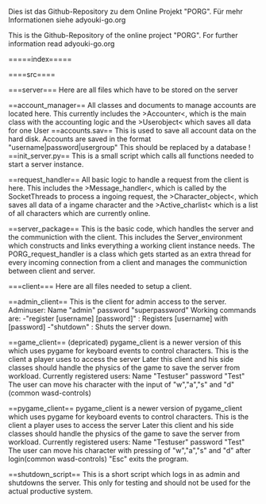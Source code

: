Dies ist das Github-Repository zu dem Online Projekt "PORG". Für mehr Informationen siehe adyouki-go.org

This is the Github-Repository of the online project "PORG". For further information read adyouki-go.org

=====index=====

====src====

===server===
Here are all files which have to be stored on the server

==account_manager==
All classes and documents to manage accounts are located here.
This currently includes the >Accounter<, which is the main class with the accounting logic and the >Userobject< which saves all data for one User
==accounts.sav==
This is used to save all account data on the hard disk. Accounts are saved in the format "username|password|usergroup"
This should be replaced by a database !
==init_server.py==
This is a small script which calls all functions needed to start a server instance.

==request_handler==
All basic logic to handle a request from the client is here.
This includes the >Message_handler<, which is called by the SocketThreads to process a ingoing request, the >Character_object<, which saves all data of a ingame character and the >Active_charlist< which is a list of all characters which are currently online.

==server_package==
This is the basic code, which handles the server and the communiction with the client.
This includes the Server_environment which constructs and links everything a working client instance needs. The PORG_request_handler is a class which gets started as an extra thread for every incoming connection from a client and manages the communiction between client and server.

===client===
Here are all files needed to setup a client.

==admin_client==
This is the client for admin access to the server.
Adminuser: Name "admin" password "superpassword"
Working commands are:
-"register [username] [password]" : Registers [username] with [password]
-"shutdown" : Shuts the server down.

==game_client== (depricated)
pygame_client is a newer version of this which uses pygame for keyboard events to control characters.
This is the client a player uses to access the server
Later this client and his side classes should handle the physics of the game to save the server from workload.
Currently registered users: Name "Testuser" password "Test"
The user can move his character with the input of "w","a","s" and "d" (common wasd-controls)

==pygame_client==
pygame_client is a newer version of pygame_client which uses pygame for keyboard events to control characters.
This is the client a player uses to access the server
Later this client and his side classes should handle the physics of the game to save the server from workload.
Currently registered users: Name "Testuser" password "Test"
The user can move his character with pressing of "w","a","s" and "d" after login(common wasd-controls)
"Esc" exits the program.

==shutdown_script==
This is a short script which logs in as admin and shutdowns the server.
This only for testing and should not be used for the actual productive system.
